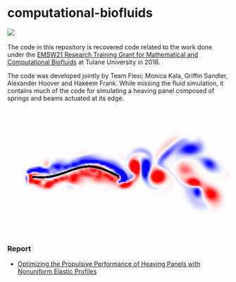 # computational-biofluids

[![](https://img.shields.io/badge/Made%20with%20-MATLAB-red.svg)](https://shields.io/)

The code in this repository is recovered code related to the work done under the [EMSW21 Research Training Grant for Mathematical and Computational Biofluids](https://www.nsf.gov/awardsearch/showAward?AWD_ID=1043626) at Tulane University in 2016. 

The code was developed jointly by Team Flexi; Monica Kala, Griffin Sandler, Alexander Hoover and Hakeem Frank. While missing the fluid simulation, it contains much of the code for simulating a heaving panel composed of springs and beams actuated at its edge.

![](figs/panel.png)

### Report

- [Optimizing the Propulsive Performance of Heaving Panels with Nonuniform Elastic Profiles](https://bit.ly/2XHa9FW)